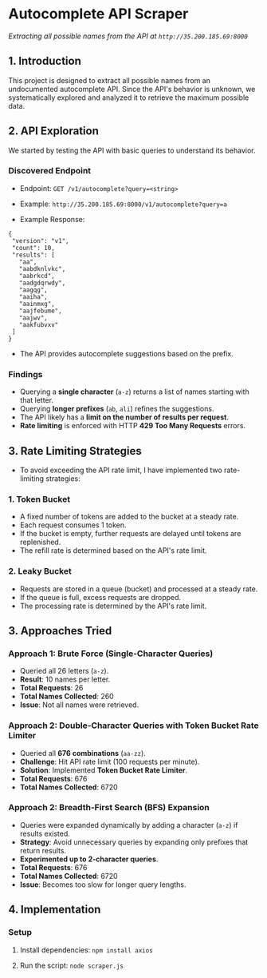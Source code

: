 # Autocomplete API Scraper

*Extracting all possible names from the API at `http://35.200.185.69:8000`*


## 1. Introduction

This project is designed to extract all possible names from an undocumented autocomplete API. Since the API's behavior is unknown, we systematically explored and analyzed it to retrieve the maximum possible data.

## 2. API Exploration

We started by testing the API with basic queries to understand its behavior.

### Discovered Endpoint

 - Endpoint:
 `GET /v1/autocomplete?query=<string>`

 - Example:
`http://35.200.185.69:8000/v1/autocomplete?query=a`

- Example Response:
 ```
{
  "version": "v1",
  "count": 10,
  "results": [
    "aa",
    "aabdknlvkc",
    "aabrkcd",
    "aadgdqrwdy",
    "aagqg",
    "aaiha",
    "aainmxg",
    "aajfebume",
    "aajwv",
    "aakfubvxv"
  ]
}
```

- The API provides autocomplete suggestions based on the prefix.

### Findings

- Querying a **single character** (`a-z`) returns a list of names starting with that letter.
- Querying **longer prefixes** (`ab`, `ali`) refines the suggestions.
- The API likely has a **limit on the number of results per request**.
- **Rate limiting** is enforced with HTTP **429 Too Many Requests** errors.

## 3. Rate Limiting Strategies

- To avoid exceeding the API rate limit, I have implemented two rate-limiting strategies:
 
### 1. Token Bucket 
- A fixed number of tokens are added to the bucket at a steady rate.
- Each request consumes 1 token.
- If the bucket is empty, further requests are delayed until tokens are replenished.
- The refill rate is determined based on the API's rate limit.

### 2. Leaky Bucket 
- Requests are stored in a queue (bucket) and processed at a steady rate.
- If the queue is full, excess requests are dropped.
- The processing rate is determined by the API's rate limit.

## 3. Approaches Tried

### Approach 1: Brute Force (Single-Character Queries)

- Queried all 26 letters (`a-z`).
- **Result**: 10 names per letter.
- **Total Requests**: 26
- **Total Names Collected**: 260
- **Issue**: Not all names were retrieved.

### Approach 2: Double-Character Queries with Token Bucket Rate Limiter

- Queried all **676 combinations** (`aa-zz`).
- **Challenge**: Hit API rate limit (100 requests per minute).
- **Solution**: Implemented **Token Bucket Rate Limiter**.
- **Total Requests**: 676
- **Total Names Collected**: 6720

### Approach 2: Breadth-First Search (BFS) Expansion

- Queries were expanded dynamically by adding a character (`a-z`) if results existed.
- **Strategy**: Avoid unnecessary queries by expanding only prefixes that return results.
- **Experimented up to 2-character queries**.
- **Total Requests**: 676
- **Total Names Collected**: 6720
- **Issue**: Becomes too slow for longer query lengths.

## 4. Implementation

### Setup
1. Install dependencies:
 ``` npm install axios ```
 
 2. Run the script: 
 ``` node scraper.js ```
